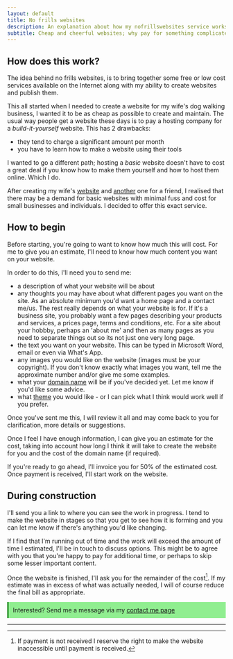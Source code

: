 ```yaml
---
layout: default
title: No frills websites
description: An explanation about how my nofrillswebsites service works.
subtitle: Cheap and cheerful websites; why pay for something complicated if you don't need it.
---
```

## How does this work?

The idea behind no frills websites, is to bring together some free or low cost services available on the Internet along with my ability to create websites and publish them.

This all started when I needed to create a website for my wife's dog walking business, I wanted it to be as cheap as possible to create and maintain. The usual way people get a website these days is to pay a hosting company for a *build-it-yourself* website. This has 2 drawbacks:

+ they tend to charge a significant amount per month
+ you have to learn how to make a website using their tools

I wanted to go a different path; hosting a _basic_ website doesn't have to cost a great deal if you know how to make them yourself and how to host them online. Which I do.

After creating my wife's [website](https://www.laneastdogwalkingservices.co.uk) and [another](https://www.romacoon.com) one for a friend, I realised that there may be a demand for basic websites with minimal fuss and cost for small businesses and individuals. I decided to offer this exact service.

## How to begin

Before starting, you're going to want to know how much this will cost. For me to give you an estimate, I'll need to know how much content you want on your website.

In order to do this, I'll need you to send me:

+ a description of what your website will be about
+ any thoughts you may have about what different pages you want on the site. As an absolute minimum you'd want a home page and a contact me/us. The rest really depends on what your website is for. If it's a business site, you probably want a few pages describing your products and services, a prices page, terms and conditions, etc. For a site about your hobbby, perhaps an 'about me' and then as many pages as you need to separate things out so its not just one very long page.
+ the text you want on your website. This can be typed in Microsoft Word, email or even via What's App.
+ any images you would like on the website (images must be your copyright). If you don't know exactly what images you want, tell me the approximate number and/or give me some examples.
+ what your [domain name](/domainname) will be if you've decided yet. Let me know if you'd like some advice.
+ what [theme](https://jekyllthemes.io/free) you would like - or I can pick what I think would work well if you prefer.

Once you've sent me this, I will review it all and may come back to you for clarification, more details or suggestions.

Once I feel I have enough information, I can give you an estimate for the cost, taking into account how long I think it will take to create the website for you and the cost of the domain name (if required).

If you're ready to go ahead, I'll invoice you for 50% of the estimated cost. Once payment is received, I'll start work on the website.

## During construction

I'll send you a link to where you can see the work in progress. I tend to make the website in stages so that you get to see how it is forming and you can let me know if there's anything you'd like changing.

If I find that I'm running out of time and the work will exceed the amount of time I estimated, I'll be in touch to discuss options. This might be to agree with you that you're happy to pay for additional time, or perhaps to skip some lesser important content.

Once the website is finished, I'll ask you for the remainder of the cost[^2]. If my estimate was in excess of what was actually needed, I will of course reduce the final bill as appropriate.

<div style="clear:both; border-left: 3px solid green; background-color: lightgreen; padding:10px">
    Interested?
    Send me a message via my <a href="/contactme/">contact me page</a>
</div>

---

[^2]: If payment is not received I reserve the right to make the website inaccessible until payment is received.
